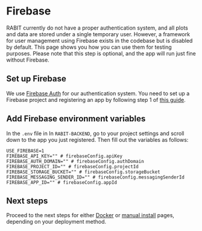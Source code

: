 # Firebase

RABIT currently do not have a proper authentication system, and all plots and data are stored under a single temporary user. However, a framework for user management using Firebase exists in the codebase but is disabled by default. This page shows you how you can use them for testing purposes. Please note that this step is optional, and the app will run just fine without Firebase.

## Set up Firebase

We use [Firebase Auth](https://firebase.google.com/docs/auth) for our authentication system. You need to set up a
Firebase project and registering an app by following step 1 of [this guide](https://firebase.google.com/docs/web/setup).

## Add Firebase environment variables

In the `.env` file in In `RABIT-BACKEND`, go to your project settings and scroll down to the app you just registered. Then fill out the
variables as follows:

```shell
USE_FIREBASE=1
FIREBASE_API_KEY="" # firebaseConfig.apiKey
FIREBASE_AUTH_DOMAIN="" # firebaseConfig.authDomain
FIREBASE_PROJECT_ID="" # firebaseConfig.projectId
FIREBASE_STORAGE_BUCKET="" # firebaseConfig.storageBucket
FIREBASE_MESSAGING_SENDER_ID="" # firebaseConfig.messagingSenderId
FIREBASE_APP_ID="" # firebaseConfig.appId
```

## Next steps

Proceed to the next steps for either [Docker](./docker.md) or [manual install](./manual-install.md) pages, depending on your deployment method.
